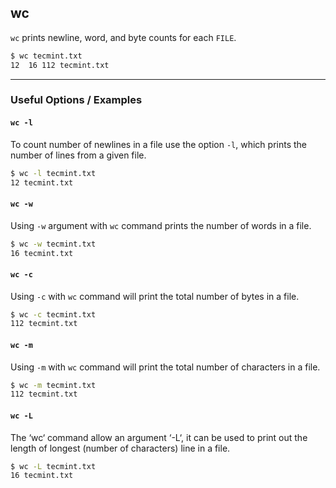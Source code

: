 wc
---

`wc` prints newline, word, and byte counts for each `FILE`.

~~~ bash
$ wc tecmint.txt
12  16 112 tecmint.txt
~~~

---

### Useful Options / Examples

#### `wc -l`

To count number of newlines in a file use the option `-l`, which prints the number of lines from a given file.

~~~ bash
$ wc -l tecmint.txt
12 tecmint.txt
~~~

#### `wc -w`

Using `-w` argument with `wc` command prints the number of words in a file.

~~~ bash
$ wc -w tecmint.txt
16 tecmint.txt
~~~

#### `wc -c`

Using `-c` with `wc` command will print the total number of bytes in a file.

~~~ bash
$ wc -c tecmint.txt
112 tecmint.txt
~~~

#### `wc -m`

Using `-m` with `wc` command will print the total number of characters in a file.

~~~ bash
$ wc -m tecmint.txt
112 tecmint.txt
~~~

#### `wc -L`

The ‘wc‘ command allow an argument ‘-L‘, it can be used to print out the length of longest (number of characters) line in a file.

~~~ bash
$ wc -L tecmint.txt
16 tecmint.txt
~~~
